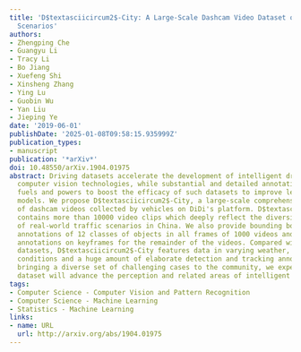 ```yaml
---
title: 'D$textasciicircum2$-City: A Large-Scale Dashcam Video Dataset of Diverse Traffic
  Scenarios'
authors:
- Zhengping Che
- Guangyu Li
- Tracy Li
- Bo Jiang
- Xuefeng Shi
- Xinsheng Zhang
- Ying Lu
- Guobin Wu
- Yan Liu
- Jieping Ye
date: '2019-06-01'
publishDate: '2025-01-08T09:58:15.935999Z'
publication_types:
- manuscript
publication: '*arXiv*'
doi: 10.48550/arXiv.1904.01975
abstract: Driving datasets accelerate the development of intelligent driving and related
  computer vision technologies, while substantial and detailed annotations serve as
  fuels and powers to boost the efficacy of such datasets to improve learning-based
  models. We propose D$textasciicircum2$-City, a large-scale comprehensive collection
  of dashcam videos collected by vehicles on DiDi's platform. D$textasciicircum2$-City
  contains more than 10000 video clips which deeply reflect the diversity and complexity
  of real-world traffic scenarios in China. We also provide bounding boxes and tracking
  annotations of 12 classes of objects in all frames of 1000 videos and detection
  annotations on keyframes for the remainder of the videos. Compared with existing
  datasets, D$textasciicircum2$-City features data in varying weather, road, and traffic
  conditions and a huge amount of elaborate detection and tracking annotations. By
  bringing a diverse set of challenging cases to the community, we expect the D$textasciicircum2$-City
  dataset will advance the perception and related areas of intelligent driving.
tags:
- Computer Science - Computer Vision and Pattern Recognition
- Computer Science - Machine Learning
- Statistics - Machine Learning
links:
- name: URL
  url: http://arxiv.org/abs/1904.01975
---
```

